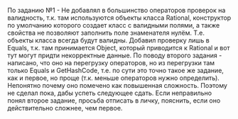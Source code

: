 По заданию №1 - Не добавлял в большинство операторов проверок на валидность, т.к. там используются объекты класса Rational, конструктор по умолчанию которого создает класс с валидными полями,
а также свойства не позволяют заполнить поле знаменателя нулём. Т.е. объекты класса всегда будут валидны.
Добавил проверку лишь в Equals, т.к. там принимается Object, который приводится к Rational и вот тут могут придти некорректные данные.
По поводу второго задания - написано, что оно на перегрузку операторов, но из перегрузки там только Equals и GetHashCode, т.е. по сути это точно такое же задание, как и первое, но проще (т.к. меньше операторов нужно определить).
Непонятно почему оно помечено как повышенная сложность. Поэтому не сделал пока, дабы успеть следующее сдать.
Если неправильно понял второе задание, просьба отписать в личку, пояснить, если оно действительно сложнее, чем первое.